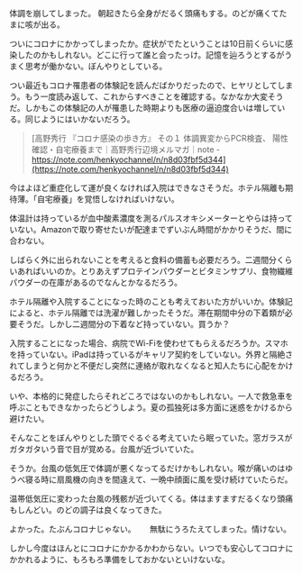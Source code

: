 体調を崩してしまった。
朝起きたら全身がだるく頭痛もする。のどが痛くてたまに咳が出る。

ついにコロナにかかってしまったか。症状がでたということは10日前くらいに感染したのかもしれない。どこに行って誰と会ったっけ。記憶を辿ろうとするがうまく思考が働かない。ぼんやりとしている。

つい最近もコロナ罹患者の体験記を読んだばかりだったので、ヒヤリとしてしまう。もう一度読み返して、これからすべきことを確認する。なかなか大変そうだ。しかもこの体験記の人が罹患した時期よりも医療の逼迫度合いは増している。同じようにはいかないだろう。

> [高野秀行 『コロナ感染の歩き方』 その１ 体調異変からPCR検査、 陽性確認・自宅療養まで｜高野秀行辺境メルマガ｜note - https://note.com/henkyochannel/n/n8d03fbf5d344](https://note.com/henkyochannel/n/n8d03fbf5d344)

今はよほど重症化して運が良くなければ入院はできなさそうだ。ホテル隔離も期待薄。「自宅療養」を覚悟しなければいけない。

体温計は持っているが血中酸素濃度を測るパルスオキシメーターとやらは持っていない。Amazonで取り寄せたいが配達までずいぶん時間がかかりそうだ、間に合わない。

しばらく外に出られないことを考えると食料の備蓄も必要だろう。二週間分くらいあればいいのか。とりあえずプロテインパウダーとビタミンサプリ、食物繊維パウダーの在庫があるのでなんとかなるだろう。

ホテル隔離や入院することになった時のことも考えておいた方がいいか。体験記によると、ホテル隔離では洗濯が難しかったそうだ。滞在期間中分の下着類が必要そうだ。しかし二週間分の下着など持っていない。買うか？

入院することになった場合、病院でWi-Fiを使わせてもらえるだろうか。スマホを持っていない。iPadは持っているがキャリア契約をしていない。外界と隔絶されてしまうと何かと不便だし突然に連絡が取れなくなると知人たちに心配をかけるだろう。

いや、本格的に発症したらそれどころではないのかもしれない。一人で救急車を呼ぶこともできなかったらどうしよう。夏の孤独死は多方面に迷惑をかけるから避けたい。

そんなことをぼんやりとした頭でぐるぐる考えていたら眠っていた。窓ガラスがガタガタいう音で目が覚める。台風が近づいていた。

そうか。台風の低気圧で体調が悪くなってるだけかもしれない。喉が痛いのはゆうべ寝る時に扇風機の向きを間違えて、一晩中顔面に風を受け続けていたらだ。

温帯低気圧に変わった台風の残骸が近づいてくる。体はますますだるくなり頭痛もしんどい。のどの調子は良くなってきた。

よかった。たぶんコロナじゃない。　　
無駄にうろたえてしまった。情けない。

しかし今度はほんとにコロナにかかるかわからない。いつでも安心してコロナにかかれるように、もろもろ準備をしておかないといけないな。